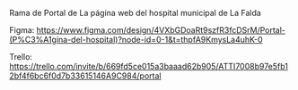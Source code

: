 Rama de Portal de La página web del hospital municipal de La Falda

Figma: https://www.figma.com/design/4VXbGDoaRt9szfR3fcDSrM/Portal-(P%C3%A1gina-del-hospital)?node-id=0-1&t=thpfA9KmysLa4uhK-0 

Trello: https://trello.com/invite/b/669fd5ce015a3baaad62b905/ATTI7008b97e5fb12bf4f6bc6f0d7b33615146A9C984/portal
